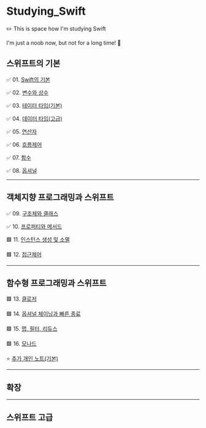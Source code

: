 
# Studying_Swift

✏️ This is space how I'm studying Swift

I'm just a noob now, but not for a long time! 🤩 



## 스위프트의 기본

✅ 01. [Swift의 기본](https://github.com/Jin418code/Studying_Swift/tree/main/01.%20%EA%B8%B0%EB%B3%B8/01.%20Swift%20%EA%B8%B0%EC%B4%88) <br/>

✅ 02. [변수와 상수](https://github.com/Jin418code/Studying_Swift/tree/main/01.%20%EA%B8%B0%EB%B3%B8/02.%20%EB%B3%80%EC%88%98%EC%99%80%20%EC%83%81%EC%88%98) <br/>

✅ 03. [테이터 타입(기본)](https://github.com/Jin418code/Studying_Swift/tree/main/01.%20%EA%B8%B0%EB%B3%B8/03.%20%EB%8D%B0%EC%9D%B4%ED%84%B0%20%ED%83%80%EC%9E%85(%EA%B8%B0%EB%B3%B8)) <br/>

✅ 04. [데이터 타입(고급)](https://github.com/Jin418code/Studying_Swift/tree/main/01.%20%EA%B8%B0%EB%B3%B8/04.%20%EB%8D%B0%EC%9D%B4%ED%84%B0%20%ED%83%80%EC%9E%85(%EA%B3%A0%EA%B8%89)) <br/>

✅ 05. [연산자](https://github.com/Jin418code/Studying_Swift/tree/main/01.%20%EA%B8%B0%EB%B3%B8/05.%20%EC%97%B0%EC%82%B0%EC%9E%90) <br/>

✅ 06. [흐름제어](https://github.com/Jin418code/Studying_Swift/tree/main/01.%20%EA%B8%B0%EB%B3%B8/06.%20%ED%9D%90%EB%A6%84%20%EC%A0%9C%EC%96%B4) <br/>

✅ 07. [함수](https://github.com/Jin418code/Studying_Swift/tree/main/01.%20%EA%B8%B0%EB%B3%B8/07.%20%ED%95%A8%EC%88%98) <br/>

✅ 08. [옵셔널](https://github.com/Jin418code/Studying_Swift/tree/main/01.%20%EA%B8%B0%EB%B3%B8/08.%20%EC%98%B5%EC%85%94%EB%84%90) <br/>


------------------------

## 객체지향 프로그래밍과 스위프트


✅ 09. [구조체와 클래스](https://github.com/Jin418code/Studying_Swift/tree/main/01.%20%EA%B8%B0%EB%B3%B8/09.%20%EA%B5%AC%EC%A1%B0%EC%B2%B4%EC%99%80%20%ED%81%B4%EB%9E%98%EC%8A%A4) <br/>

✅ 10. [프로퍼티와 메서드](https://github.com/Jin418code/Studying_Swift/tree/main/01.%20%EA%B8%B0%EB%B3%B8/10.%20%ED%94%84%EB%A1%9C%ED%8D%BC%ED%8B%B0%EC%99%80%20%EB%A9%94%EC%84%9C%EB%93%9C) <br/>

🟩 11. [인스턴스 생성 및 소멸](https://github.com/Jin418code/Studying_Swift/tree/main/01.%20%EA%B8%B0%EB%B3%B8/11.%20%EC%9D%B8%EC%8A%A4%ED%84%B4%EC%8A%A4%20%EC%83%9D%EC%84%B1%20%EB%B0%8F%20%EC%86%8C%EB%A9%B8) <br/>

🟩 12. [접근제어](https://github.com/Jin418code/Studying_Swift/tree/main/01.%20%EA%B8%B0%EB%B3%B8/12.%20%EC%A0%91%EA%B7%BC%EC%A0%9C%EC%96%B4) <br/>


------------------------

## 함수형 프로그래밍과 스위프트

🟩 13. [클로저](https://github.com/Jin418code/Studying_Swift/tree/main/01.%20%EA%B8%B0%EB%B3%B8/13.%20%ED%81%B4%EB%A1%9C%EC%A0%80) <br/>

🟩 14. [옵셔널 체이닝과 빠른 종료](https://github.com/Jin418code/Studying_Swift/tree/main/01.%20%EA%B8%B0%EB%B3%B8/14.%20%EC%98%B5%EC%85%94%EB%85%88%20%EC%B2%B4%EC%9D%B4%EB%8B%9D%EA%B3%BC%20%EB%B9%A0%EB%A5%B8%20%EC%A2%85%EB%A3%8C) <br/>

🟩 15. [맵, 필터, 리듀스](https://github.com/Jin418code/Studying_Swift/tree/main/01.%20%EA%B8%B0%EB%B3%B8/15.%20%EB%A7%B5%2C%20%ED%95%84%ED%84%B0%2C%20%EB%A6%AC%EB%93%80%EC%8A%A4) <br/>

🟩 16. [모나드](https://github.com/Jin418code/Studying_Swift/tree/main/01.%20%EA%B8%B0%EB%B3%B8/16.%20%EB%AA%A8%EB%82%98%EB%93%9C) <br/>

⭐️ [추가 개인 노트(기본)](https://github.com/Jin418code/Studying_Swift/tree/main/01.%20%EA%B8%B0%EB%B3%B8/%EC%B6%94%EA%B0%80%20%EB%85%B8%ED%8A%B8%20(%EA%B8%B0%EB%B3%B8)) <br/>


------------------------

## 확장


------------------------

## 스위프트 고급
